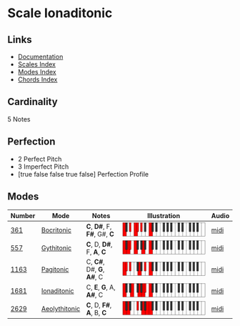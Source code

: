 # Scale Ionaditonic

## Links

- [Documentation](README.md)
- [Scales Index](Scales.md)
- [Modes Index](Modes.md)
- [Chords Index](Chords.md)

## Cardinality

5 Notes

## Perfection

- 2 Perfect Pitch
- 3 Imperfect Pitch
- [true false false true false] Perfection Profile

## Modes

| Number | Mode | Notes | Illustration | Audio |
|--------|------|-------|--------------|-------|
| [361](https://ianring.com/musictheory/scales/361) | [Bocritonic](ModeBocritonic.md) | **C**, **D#**, F, **F#**, G#, **C** | ![CNaturalBocritonic](ModeCNaturalBocritonic.png) | [midi](https://github.com/edipermadi/music/blob/main/docs/ModeCNaturalBocritonic.mid?raw=true) | 
| [557](https://ianring.com/musictheory/scales/557) | [Gythitonic](ModeGythitonic.md) | **C**, D, **D#**, F, **A**, **C** | ![CNaturalGythitonic](ModeCNaturalGythitonic.png) | [midi](https://github.com/edipermadi/music/blob/main/docs/ModeCNaturalGythitonic.mid?raw=true) | 
| [1163](https://ianring.com/musictheory/scales/1163) | [Pagitonic](ModePagitonic.md) | C, **C#**, D#, **G**, **A#**, C | ![CNaturalPagitonic](ModeCNaturalPagitonic.png) | [midi](https://github.com/edipermadi/music/blob/main/docs/ModeCNaturalPagitonic.mid?raw=true) | 
| [1681](https://ianring.com/musictheory/scales/1681) | [Ionaditonic](ModeIonaditonic.md) | C, **E**, **G**, A, **A#**, C | ![CNaturalIonaditonic](ModeCNaturalIonaditonic.png) | [midi](https://github.com/edipermadi/music/blob/main/docs/ModeCNaturalIonaditonic.mid?raw=true) | 
| [2629](https://ianring.com/musictheory/scales/2629) | [Aeolythitonic](ModeAeolythitonic.md) | **C**, D, **F#**, **A**, B, **C** | ![CNaturalAeolythitonic](ModeCNaturalAeolythitonic.png) | [midi](https://github.com/edipermadi/music/blob/main/docs/ModeCNaturalAeolythitonic.mid?raw=true) | 
